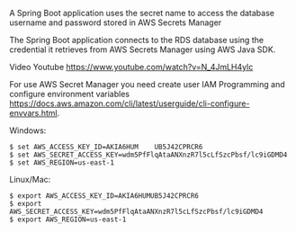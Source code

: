 

A Spring Boot application uses the secret name to access the database username and password stored in AWS Secrets Manager

The Spring Boot application connects to the RDS database using the credential it retrieves from AWS Secrets Manager using AWS Java SDK.

Video Youtube https://www.youtube.com/watch?v=N_4JmLH4ylc

For use AWS Secret Manager  you need create user IAM Programming and configure environment variables https://docs.aws.amazon.com/cli/latest/userguide/cli-configure-envvars.html.

Windows:

    $ set AWS_ACCESS_KEY_ID=AKIA6HUM    UB5J42CPRCR6
    $ set AWS_SECRET_ACCESS_KEY=wdm5PfFlqAtaANXnzR7l5cLfSzcPbsf/lc9iGDMD4
    $ set AWS_REGION=us-east-1

Linux/Mac:

    $ export AWS_ACCESS_KEY_ID=AKIA6HUMUB5J42CPRCR6
    $ export AWS_SECRET_ACCESS_KEY=wdm5PfFlqAtaANXnzR7l5cLfSzcPbsf/lc9iGDMD4
    $ export AWS_REGION=us-east-1

 
